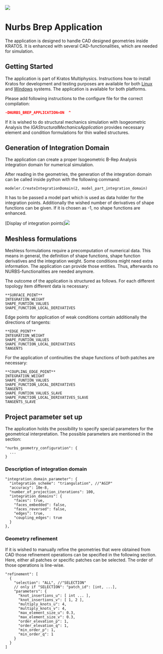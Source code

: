 <img src="https://github.com/KratosMultiphysics/Kratos/tree/Brep_Application/applications/NurbsBrepMechanicsApplication/readme_application_description/nurbs_symbol.png">

# Nurbs Brep Application

The application is designed to handle CAD designed geometries inside KRATOS. It is enhanced with several CAD-functionalities, which are needed for simulation.

## Getting Started

The application is part of Kratos Multiphysics. Instructions how to install Kratos for development and testing purposes are available for both [Linux](http://kratos-wiki.cimne.upc.edu/index.php/LinuxInstall) and [Windows](http://kratos-wiki.cimne.upc.edu/index.php/Windows_7_Download_and_Installation) systems. The application is available for both platforms.

Please add following instructions to the configure file for the correct compilation:
``` cmake
-DNURBS_BREP_APPLICATION=ON  ^
```
If it is wished to do structural mechanics simulation with Isogeometric Analysis the *IGAStructuralMechanicsApplication* provides necessary element and condition formulations for thin walled structures.

## Generation of Integration Domain
The application can create a proper Isogeometric B-Rep Analysis integration domain for numerical simulation.

After reading in the geometries, the generation of the integration domain can be called inside python with the following command:
```
modeler.CreateIntegrationDomain(2, model_part_integration_domain)
```
It has to be passed a model part which is used as data holder for the integration points. Additionally the wished number of derivatives of shape functions can be given. If it is chosen as -1, no shape functions are enhanced.

[Display of integration points]<img src="https://github.com/KratosMultiphysics/Kratos/tree/Brep_Application/applications/NurbsBrepApplication/readme_application_description/integration_domain.png">

## Meshless formulations
Meshless formulations require a precomputation of numerical data. This means in general, the definition of shape functions, shape function derivatives and the integration weight. Some conditions might need extra information.
The application can provide those entities. Thus, afterwards no NURBS-functionalities are needed anymore.

The outcome of the application is structured as follows. For each different topology item different data is necessary:
```
**SURFACE_POINT**
INTEGRATION_WEIGHT
SHAPE_FUNTION_VALUES
SHAPE_FUNCTION_LOCAL_DERIVATIVES
```
Edge points for application of weak conditions contain additionally the directions of tangents:
```
**EDGE_POINT**
INTEGRATION_WEIGHT
SHAPE_FUNTION_VALUES
SHAPE_FUNCTION_LOCAL_DERIVATIVES
TANGENTS
```
For the application of continuities the shape functions of both patches are necessary:
```
**COUPLING_EDGE_POINT**
INTEGRATION_WEIGHT
SHAPE_FUNTION_VALUES
SHAPE_FUNCTION_LOCAL_DERIVATIVES
TANGENTS
SHAPE_FUNTION_VALUES_SLAVE
SHAPE_FUNCTION_LOCAL_DERIVATIVES_SLAVE
TANGENTS_SLAVE
```

## Project parameter set up

The application holds the possibility to specify special parameters for the geometrical interpretation. 
The possible parameters are mentioned in the section:
``` 
"nurbs_geometry_configuration": {
  ...
}
``` 

### Description of integration domain
```
"integration_domain_parameter": {
  "integration_scheme": "triangulation", //"AGIP"
  "accuracy": 10e-8,
  "number_of_projection_iterations": 100,
  "integration_domains": {
    "faces": true,
    "faces_embedded": false,
    "faces_reversed": false,
    "edges": true,
    "coupling_edges": true
  }
},
```
### Geometry refinement
If it is wished to manually refine the geometries that were obtained from CAD those refinement operations can be specified in the following section. Here, either all patches or specific patches can be selected.
The order of those operations is line-wise.
```
"refinement": [
  {
    "selection": "ALL", //"SELECTION"
    // only if "SELECTION": "patch_id": [int, ...],
    "parameters": {
      "knot_insertions_u": [ int ... ],
      "knot_insertions_v": [ 1, 2 ],
      "multiply_knots_u": 4,
      "multiply_knots_v": 4,
      "max_element_size_u": 0.3,
      "max_element_size_v": 0.3,
      "order_elevation_p": 1,
      "order_elevation_q": 1,
      "min_order_p": 1,
      "min_order_q": 1
    }
  }
]
```